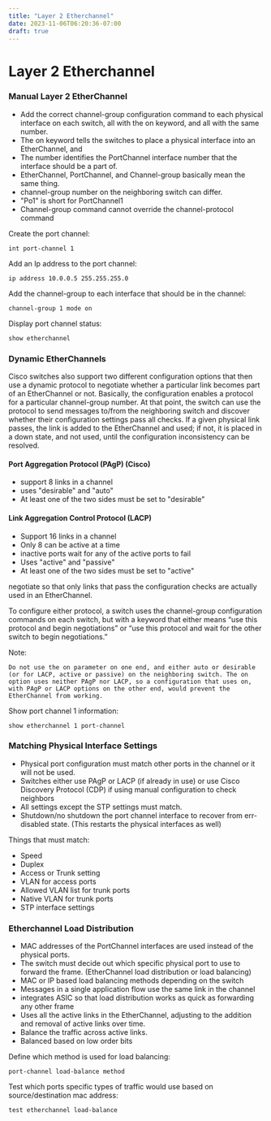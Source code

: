 ```yaml
---
title: "Layer 2 Etherchannel"
date: 2023-11-06T06:20:36-07:00
draft: true
---
```

# Layer 2 Etherchannel

### Manual Layer 2 EtherChannel

- Add the correct channel-group configuration command to each physical interface on each switch, all with the on keyword, and all with the same number.
- The on keyword tells the switches to place a physical interface into an EtherChannel, and
- The number identifies the PortChannel interface number that the interface should be a part of.
- EtherChannel, PortChannel, and Channel-group basically mean the same thing.
- channel-group number on the neighboring switch can differ.
- "Po1" is short for PortChannel1
- Channel-group command cannot override the channel-protocol command

Create the port channel:
```
int port-channel 1
```

Add an Ip address to the port channel:
```
ip address 10.0.0.5 255.255.255.0
```

Add the channel-group to each interface that should be in the channel:
```
channel-group 1 mode on
```

Display port channel status:
```
show etherchannel 
```

### Dynamic EtherChannels

Cisco switches also support two different configuration options that then use a dynamic protocol to negotiate whether a particular link becomes part of an EtherChannel or not. Basically, the configuration enables a protocol for a particular channel-group number. At that point, the switch can use the protocol to send messages to/from the neighboring switch and discover whether their configuration settings pass all checks. If a given physical link passes, the link is added to the EtherChannel and used; if not, it is placed in a down state, and not used, until the configuration inconsistency can be resolved.

#### Port Aggregation Protocol (PAgP) (Cisco)

- support 8 links in a channel
- uses "desirable" and "auto"
- At least one of the two sides must be set to "desirable"

#### Link Aggregation Control Protocol (LACP)

- Support 16 links in a channel
- Only 8 can be active at a time
- inactive ports wait for any of the active ports to fail
- Uses "active" and "passive"
- At least one of the two sides must be set to "active"

negotiate so that only links that pass the configuration checks are actually used in an EtherChannel.

To configure either protocol, a switch uses the channel-group configuration commands on each switch, but with a keyword that either means “use this protocol and begin negotiations” or “use this protocol and wait for the other switch to begin negotiations.”

Note:
```
Do not use the on parameter on one end, and either auto or desirable (or for LACP, active or passive) on the neighboring switch. The on option uses neither PAgP nor LACP, so a configuration that uses on, with PAgP or LACP options on the other end, would prevent the EtherChannel from working.
```

Show port channel 1 information:
```
show etherchannel 1 port-channel
```

### Matching Physical Interface Settings

- Physical port configuration must match other ports in the channel or it will not be used.
- Switches either use PAgP or LACP (if already in use) or use Cisco Discovery Protocol (CDP) if using manual configuration to check neighbors
- All settings except the STP settings must match.
- Shutdown/no shutdown the port channel interface to recover from err-disabled state. (This restarts the physical interfaces as well)

Things that must match:

- Speed
- Duplex
- Access or Trunk setting
- VLAN for access ports
- Allowed VLAN list for trunk ports
- Native VLAN for trunk ports
- STP interface settings

### Etherchannel Load Distribution

- MAC addresses of the PortChannel interfaces are used instead of the physical ports.
- The switch must decide out which specific physical port to use to forward the frame. (EtherChannel load distribution or load balancing)
- MAC or IP based load balancing methods depending on the switch
- Messages in a single application flow use the same link in the channel
- integrates ASIC so that load distribution works as quick as forwarding any other frame
- Uses all the active links in the EtherChannel, adjusting to the addition and removal of active links over time.
- Balance the traffic across active links.
- Balanced based on low order bits

Define which method is used for load balancing:
```
port-channel load-balance method
```

Test which ports specific types of traffic would use based on source/destination mac address:
```
test etherchannel load-balance 
```
